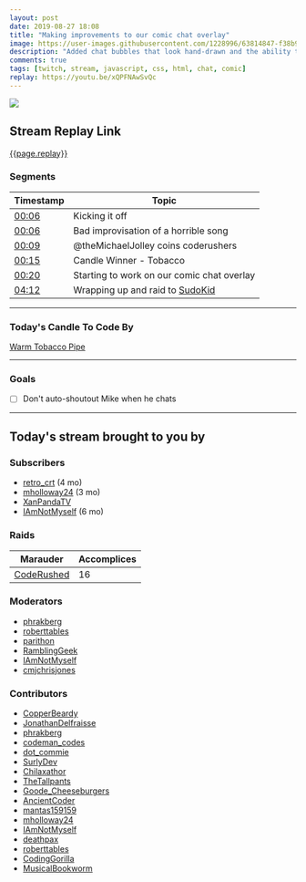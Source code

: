 ```yaml
---
layout: post
date: 2019-08-27 18:08
title: "Making improvements to our comic chat overlay"
image: https://user-images.githubusercontent.com/1228996/63814847-f38b9800-c8f7-11e9-8b42-24934187ef91.png
description: "Added chat bubbles that look hand-drawn and the ability to handle larger messages."
comments: true
tags: [twitch, stream, javascript, css, html, chat, comic]
replay: https://youtu.be/xQPFNAwSvQc
---
```


<img src="{{page.image}}"/>

## Stream Replay Link

[{{page.replay}}]({{page.replay}})

<!--more-->

### Segments

| Timestamp | Topic
| ---       | ---
| [00:06]({{page.replay}}?t=364.111)    | Kicking it off |
| [00:06]({{page.replay}}?t=387.337)    | Bad improvisation of a horrible song |
| [00:09]({{page.replay}}?t=575.791)    | @theMichaelJolley coins coderushers |
| [00:15]({{page.replay}}?t=922.866)    | Candle Winner - Tobacco |
| [00:20]({{page.replay}}?t=1200)       | Starting to work on our comic chat overlay |
| [04:12]({{page.replay}}?t=15157.553)  | Wrapping up and raid to [SudoKid](https://twitch.tv/sudokid) |

---

### Today's Candle To Code By

[Warm Tobacco Pipe](https://amzn.to/2GSsMxX)

---

### Goals

- [ ] Don't auto-shoutout Mike when he chats

---

## Today's stream brought to you by

### Subscribers

- [retro_crt](https://twitch.tv/retro_crt) (4 mo)
- [mholloway24](https://twitch.tv/mholloway24) (3 mo)
- [XanPandaTV](https://twitch.tv/xanpandatv)
- [IAmNotMyself](https://twitch.tv/iamnotmyself) (6 mo)

### Raids

| Marauder            | Accomplices |
| ---                 | ---         |
| [CodeRushed](https://twitch.tv/coderushed) | 16 |

### Moderators

- [phrakberg](https://twitch.tv/phrakberg)
- [roberttables](https://twitch.tv/roberttables)
- [parithon](https://twitch.tv/parithon)
- [RamblingGeek](https://twitch.tv/ramblinggeek)
- [IAmNotMyself](https://twitch.tv/iamnotmyself)
- [cmjchrisjones](https://twitch.tv/cmjchrisjones)

### Contributors

- [CopperBeardy](https://twitch.tv/copperbeardy)
- [JonathanDelfraisse](https://twitch.tv/jonathandelfraisse)
- [phrakberg](https://twitch.tv/phrakberg)
- [codeman_codes](https://twitch.tv/codeman_codes)
- [dot_commie](https://twitch.tv/dot_commie)
- [SurlyDev](https://twitch.tv/surlydev)
- [Chilaxathor](https://twitch.tv/chilaxathor)
- [TheTallpants](https://twitch.tv/thetallpants)
- [Goode_Cheeseburgers](https://twitch.tv/goode_cheeseburgers)
- [AncientCoder](https://twitch.tv/ancientcoder)
- [mantas159159](https://twitch.tv/mantas159159)
- [mholloway24](https://twitch.tv/mholloway24)
- [IAmNotMyself](https://twitch.tv/iamnotmyself)
- [deathpax](https://twitch.tv/deathpax)
- [roberttables](https://twitch.tv/roberttables)
- [CodingGorilla](https://twitch.tv/codinggorilla)
- [MusicalBookworm](https://twitch.tv/musicalbookworm)
